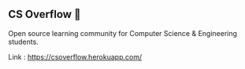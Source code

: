 ## CS Overflow 🌊 

Open source learning community for Computer Science & Engineering students.

Link : https://csoverflow.herokuapp.com/